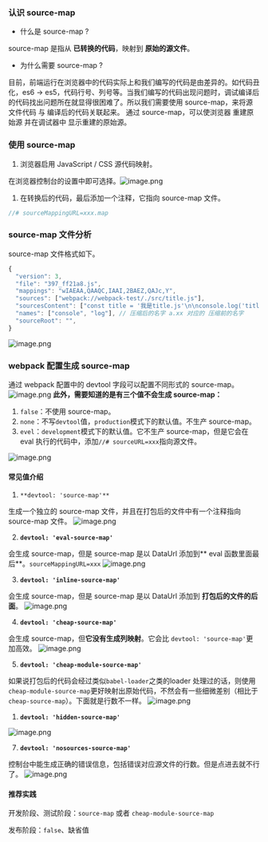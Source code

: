 ### 认识 source-map
- 什么是 source-map ?

source-map 是指从 **已转换的代码**，映射到 **原始的源文件**。

- 为什么需要 source-map ?

目前，前端运行在浏览器中的代码实际上和我们编写的代码是由差异的。如代码丑化，es6 -> es5，代码行号、列号等。当我们编写的代码出现问题时，调试编译后的代码找出问题所在就显得很困难了。所以我们需要使用 source-map，来将源文件代码 与 编译后的代码关联起来。
通过 source-map，可以使浏览器 重建原始源 并在调试器中 显示重建的原始源。
### 使用 source-map

1. 浏览器启用 JavaScript / CSS 源代码映射。

在浏览器控制台的设置中即可选择。![image.png](/webpack/1688369980605-6f3a6273-4fa1-4718-8328-d47508384d5a.png)

1. 在转换后的代码，最后添加一个注释，它指向 source-map 文件。
```javascript
//# sourceMappingURL=xxx.map
```
### source-map 文件分析
source-map 文件格式如下。
```javascript
{
  "version": 3,
  "file": "397_ff21a8.js",
  "mappings": "wIAEAA,QAAQC,IAAI,2BAEZ,QAJc,Y",
  "sources": ["webpack://webpack-test/./src/title.js"],
  "sourcesContent": ["const title = '我是title.js'\n\nconsole.log('title.js => console.log')\n\nexport default title"],
  "names": ["console", "log"], // 压缩后的名字 a.xx 对应的 压缩前的名字 
  "sourceRoot": "",
}
```
![image.png](/webpack/1688370604177-8ddc59c2-714b-46be-bf02-0686d3a52e09.png)
### webpack 配置生成 source-map
通过 webpack 配置中的 devtool 字段可以配置不同形式的 source-map。
![image.png](/typescript/1689839296678-6900a5af-7ca0-4b42-96c8-9074b8d3680f.png)
**此外，需要知道的是有三个值不会生成 source-map：**

1. `false`：不使用 source-map。
2. `none`：不写`devtool`值，`production`模式下的默认值。不生产 source-map。
3. `evel`：`development`模式下的默认值。它不生产 source-map，但是它会在 eval 执行的代码中，添加`//# sourceURL=xxx`指向源文件。

![image.png](/webpack/1688371902679-f9fa40f0-c7cc-4ca0-903e-804639eed9bc.png)
#### 常见值介绍

1. `**devtool: 'source-map'**`

生成一个独立的 source-map 文件，并且在打包后的文件中有一个注释指向 source-map 文件。
![image.png](/webpack/1688372187805-c3624e80-e830-4ae4-82cf-285ceb4ce04f.png)

2. **`devtool: 'eval-source-map'`**

会生成 source-map，但是 source-map 是以 DataUrl 添加到** eval 函数里面最后**。`sourceMappingURL=xxx`
![image.png](/webpack/1688372380417-d16f2cc7-9154-485a-8249-839d989f9141.png)

3. **`devtool: 'inline-source-map'`**

会生成 source-map，但是 source-map 是以 DataUrl 添加到 **打包后的文件的后面**。
![image.png](/webpack/1688372534880-5ded78b6-5f65-4a5e-a7e7-d1ebefadd9ba.png)

4. **`devtool: 'cheap-source-map'`**

会生成 source-map，但**它没有生成列映射**。它会比 `devtool: 'source-map'`更加高效。
![image.png](/webpack/1688372663800-2ac67b8e-f701-4727-b915-a24bfd72531a.png)

5. **`devtool: 'cheap-module-source-map'`**

如果说打包后的代码会经过类似`babel-loader`之类的loader 处理过的话，则使用`cheap-module-source-map`更好映射出原始代码，不然会有一些细微差别（相比于`cheap-source-map`）。下面就是行数不一样。
![image.png](/webpack/1688373509110-6898447f-e831-43f7-b555-8aaa52789743.png)

1. **`devtool: 'hidden-source-map'`**

![image.png](/webpack/1688373612559-f274b3c9-060d-429c-9ccd-bf092ed0a0f6.png)

7. **`devtool: 'nosources-source-map'`**

控制台中能生成正确的错误信息，包括错误对应源文件的行数。但是点进去就不行了。
![image.png](/webpack/1688373680612-e8c3f77c-d511-496f-a777-7004795c41ff.png)
#### 推荐实践
开发阶段、测试阶段：`source-map` 或者 `cheap-module-source-map`

发布阶段：`false`、缺省值
